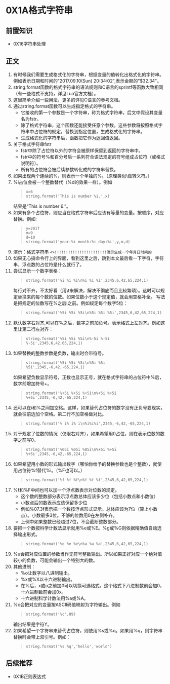 # 0X1A格式字符串
## 前置知识
* 0X16字符串处理
## 正文
1. 有时候我们需要生成格式化的字符串，根据变量的值转化出格式化的字符串。例如表示日期和时间的"2017.09.10(Sun) 20:34:02",表示金额的"$32.34"。
2. string.format函数的格式字符串的语法规则和C语言的sprintf等函数大致相同（有一些格式不支持，详见Lua官方文档）。
3. 这里简单介绍一些用法，更多的详见C语言的参考文档。
4. 通过string.format函数可以生成指定格式的字符串。
    * 它接收的第一个参数是一个字符串，称为格式字符串，后文中假设其变量名为fstr。
    * 除了格式字符串，这个函数还能接受任意个参数。这些参数将按照格式字符串中占位符的规定，替换到指定位置，生成格式化的字符串。
    * 生成格式化的字符串后，函数把它作为返回值返回。
5. 关于格式字符串fstr
    * fstr中除了占位符以外的字符会被原样保留到返回的字符串中。
    * fstr中的符号%和百分号后一系列符合语法规定的符号组成占位符（或格式说明符）。
    * 所有的占位符会被后续参数转化成的字符串替换。
6. 如果出现两个连续的%，则表示一个单独的%。（原理类似\做转义符。）
7. %i占位会被一个整数替代（%d的效果一样）。例如
    >```
    >x=6
    >string.format('This is number %i.',x)
    >```
    结果是“This is number 6.”。
8. 如果有多个占位符，则应当在格式字符串后应该有等量的变量。按顺序，对应替换。例如:
    >```
    >y=2017
    >m=9
    >d=10
    >string.format('year:%i month:%i day:%i',y,m,d)
    >```
9. 演示：格式字符串 `<>!!!!!!!!!!!!!!!!!!!!!!!演示生成一个年月日时间的`
10. 如果无心搞命令行上的界面，看到这里之后，跳到本文最后看一下字符，字符串，浮点数的占位符是什么就行了。
11. 尝试显示一个数字表格：
    >```
    >string.format('%i %i %i\n%i %i %i',2345,6,42,65,224,1)
    >```
    每行对不齐，不太好看（用\t来解决，解决不彻底而且比较繁琐）。这时可以规定替换来的每个数的位数。如果位数小于这个规定值，就会用空格补全。
    写法是把规定的位数写在%之后i之前。例如规定每个数字5位：
    >```
    >string.format('%5i %5i %5i\n%5i %5i %5i',2345,6,42,65,224,1)
    >```
12. 默认数字右对齐,可以在%之后，数字之前加负号。表示格式上左对齐。例如这里让第二行左对齐：
    >```
    >string.format('%5i %5i %5i\n%-5i %-5i %-5i',2345,6,42,65,224,1)
    >```
13. 如果替换的整数参数是负数，输出时会带符号。
    >```
    >string.format('%5i %5i %5i\n%5i %5i %5i',2345,-6,42,-65,224,1)
    >```
    如果希望负数显示符号，正数也显示正号，就在格式字符串的占位符中%后，数字前增加符号+。
    >```
    >string.format('%+5i %+5i %+5i\n%+5i %+5i %+5i',2345,-6,42,-65,224,1)
    >```
14. 还可以在i和%之间加空格。这样，如果替代占位符的数字没有正负号要现实，就会往前边加个空格。第二行不加空格做对比。
    >```
    >string.format('% i% i% i\n%i%i%i',2345,-6,42,-65,224,1)
    >```
15. 对于规定了位数的情况（仅限右对齐），如果希望用0占位，则在表示位数的数字之前写0。
    >```
    >string.format('%05i %05i %05i\n%+5i %+5i %+5i',2345,-6,42,-65,224,1)
    >```
16. 如果希望用小数的形式输出数字（哪怕你给予的替换参数也是个整数），就使用占位符%f替代%i。（%F也可以。）
    >```
    >string.format('%f %f %f\n%f %f %f',2345,6,42,65,224,1)
    >```
17. %f和%F中间也可以加一个浮点数表示对位数的规定。
    * 这个数的整数部分表示浮点数总体应该多少位（包括小数点和小数位）
    * 小数点后的数表示应该保留多少位
    * 例如%07.3f表示把一个数按浮点形式显示。总体应该为7位（算上小数点）。小数最多3位。不够的位数用0在左侧补齐。
    * 上例中如果整数已经超过7位，不会截断整数部分。
18. 要把一个数按科学计数法显示就用%e或%E。%g或%G则依据精确值自动选择输出形式。
    >```
    >string.format('%e %e %e\n%a %a %a',2345,6,42,65,224,1)
    >```
19. %u会把对应位置的参数当作无符号整数输出。所以如果正好对应一个绝对值较小的负数，可能会输出一个特别大的数。
20. 其他进制：
    * %o让数字以八进制输出。
    * %x或%X以十六进制输出。
    * 在%后，x或o之前加#可以切换可选格式。这个格式下八进制数前会加0，十六进制数前会加0x。
    * 十六进制科学计数法用%a或%A。
21. %c会把对应的变量按ASCII码值映射为字符输出。例如
    >```
    >string.format('%c',89)
    >```
    输出结果是字符Y。
22. 如果希望一个字符串来替代占位符，则使用%s或%q。如果用%q，则字符串替换时会带上双引号。例如：
    >```
    >string.format('%s %q','hello','world')
    >```
## 后续推荐
* 0X1B正则表达式